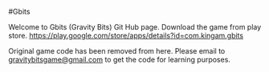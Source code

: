 #Gbits

Welcome to Gbits (Gravity Bits) Git Hub page. Download the game from play store. https://play.google.com/store/apps/details?id=com.kingam.gbits

Original game code has been removed from here. Please email to gravitybitsgame@gmail.com to get the code for learning purposes.
